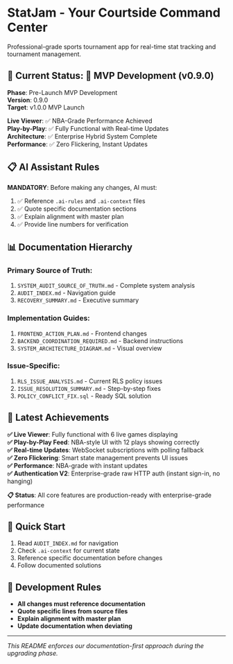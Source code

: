# StatJam - Your Courtside Command Center

Professional-grade sports tournament app for real-time stat tracking and tournament management.

## 🎯 **Current Status: 🚧 MVP Development (v0.9.0)** 

**Phase**: Pre-Launch MVP Development  
**Version**: 0.9.0  
**Target**: v1.0.0 MVP Launch

**Live Viewer**: ✅ NBA-Grade Performance Achieved  
**Play-by-Play**: ✅ Fully Functional with Real-time Updates  
**Architecture**: ✅ Enterprise Hybrid System Complete  
**Performance**: ✅ Zero Flickering, Instant Updates

## 📋 **AI Assistant Rules**

**MANDATORY**: Before making any changes, AI must:
1. ✅ Reference `.ai-rules` and `.ai-context` files
2. ✅ Quote specific documentation sections
3. ✅ Explain alignment with master plan
4. ✅ Provide line numbers for verification

## 📊 **Documentation Hierarchy**

### **Primary Source of Truth:**
1. `SYSTEM_AUDIT_SOURCE_OF_TRUTH.md` - Complete system analysis
2. `AUDIT_INDEX.md` - Navigation guide
3. `RECOVERY_SUMMARY.md` - Executive summary

### **Implementation Guides:**
1. `FRONTEND_ACTION_PLAN.md` - Frontend changes
2. `BACKEND_COORDINATION_REQUIRED.md` - Backend instructions
3. `SYSTEM_ARCHITECTURE_DIAGRAM.md` - Visual overview

### **Issue-Specific:**
1. `RLS_ISSUE_ANALYSIS.md` - Current RLS policy issues
2. `ISSUE_RESOLUTION_SUMMARY.md` - Step-by-step fixes
3. `POLICY_CONFLICT_FIX.sql` - Ready SQL solution

## 🏀 **Latest Achievements**

**✅ Live Viewer**: Fully functional with 6 live games displaying  
**✅ Play-by-Play Feed**: NBA-style UI with 12 plays showing correctly  
**✅ Real-time Updates**: WebSocket subscriptions with polling fallback  
**✅ Zero Flickering**: Smart state management prevents UI issues  
**✅ Performance**: NBA-grade with instant updates  
**✅ Authentication V2**: Enterprise-grade raw HTTP auth (instant sign-in, no hanging)

**📋 Status**: All core features are production-ready with enterprise-grade performance

## 🚀 **Quick Start**

1. Read `AUDIT_INDEX.md` for navigation
2. Check `.ai-context` for current state
3. Reference specific documentation before changes
4. Follow documented solutions

## 📝 **Development Rules**

- **All changes must reference documentation**
- **Quote specific lines from source files**
- **Explain alignment with master plan**
- **Update documentation when deviating**

---

*This README enforces our documentation-first approach during the upgrading phase.*